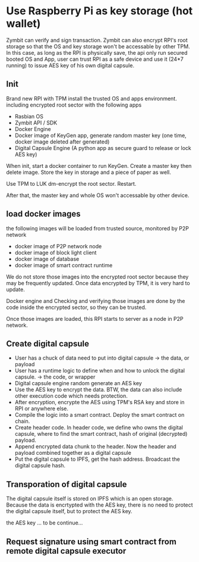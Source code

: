 # Use Raspberry Pi as key storage (hot wallet)
Zymbit can verify and sign transaction. Zymbit can also encrypt RPI's root storage so that the OS and key storage won't be accessable by other TPM. In this case, as long as the RPI is physically save, the api only run secured booted OS and App, user can trust RPI as a safe device and use it (24*7 running) to issue AES key of his own digital capsule.

## Init
Brand new RPI with TPM install the trusted OS and apps environment. including encrypted root sector with the following apps
* Rasbian OS
* Zymbit API / SDK
* Docker Engine
* Docker image of KeyGen app, generate random master key (one time, docker image deleted after generated)
* Digital Capsule Engine (A python app as secure guard to release or lock AES key)

When init, start a docker container to run KeyGen. Create a master key then delete image. Store the key in storage and a piece of paper as well.

Use TPM to LUK dm-encrypt the root sector. 
Restart.

After that, the master key and whole OS won't accessable by other device.

## load docker images
the following images will be loaded from trusted source, monitored by P2P network

* docker image of P2P network node
* docker image of block light client
* docker image of database
* docker image of smart contract runtime

We do not store those images into the encrypted root sector because they may be frequently updated. Once data encrypted by TPM, it is very hard to update.

Docker engine and Checking and verifying those images are done by the code inside the encrypted sector, so they can be trusted.

Once those images are loaded, this RPI starts to server as a node in P2P network. 

## Create digital capsule 

- User has a chuck of data need to put into digital capsule -> the data, or payload
- User has a runtime logic to define when and how to unlock the digital capsule. -> the code, or wrapper
- Digital capsule engine random generate an AES key
- Use the AES key to encrypt the data. BTW, the data can also include other execution code which needs protection.
- After encryption, encrypte the AES using TPM's RSA key and store in RPI or anywhere else.
- Compile the logic into a smart contract. Deploy the smart contract on chain.
- Create header code. In header code, we define who owns the digital capsule, where to find the smart contract, hash of original (decrypted) payload. 
- Append encrypted data chunk to the header. Now the header and payload combined together as a digital capsule
- Put the digital capsule to IPFS, get the hash address. Broadcast the digital capsule hash.

## Transporation of digital capsule
The digital capsule itself is stored on IPFS which is an open storage. Because the data is encrtypted with the AES key, there is no need to protect the digital capsule itself, but to protect the AES key.

the AES key ... to be continue...

## Request signature using smart contract from remote digital capsule executor



